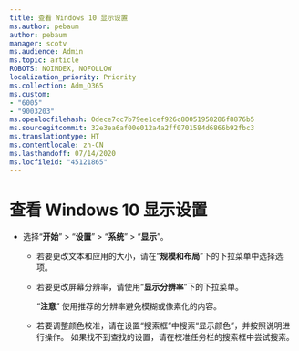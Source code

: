 ```yaml
---
title: 查看 Windows 10 显示设置
ms.author: pebaum
author: pebaum
manager: scotv
ms.audience: Admin
ms.topic: article
ROBOTS: NOINDEX, NOFOLLOW
localization_priority: Priority
ms.collection: Adm_O365
ms.custom:
- "6005"
- "9003203"
ms.openlocfilehash: 0dece7cc7b79ee1cef926c80051958286f8876b5
ms.sourcegitcommit: 32e3ea6af00e012a4a2ff0701584d6866b92fbc3
ms.translationtype: HT
ms.contentlocale: zh-CN
ms.lasthandoff: 07/14/2020
ms.locfileid: "45121865"
---
```

# <a name="view-display-settings-in-windows-10"></a>查看 Windows 10 显示设置

- 选择“**开始**”  > “**设置**”  > “**系统**” > “**显示**”。
    -  若要更改文本和应用的大小，请在“**规模和布局**”下的下拉菜单中选择选项。
    - 若要更改屏幕分辨率，请使用“**显示分辨率**”下的下拉菜单。
     
      “**注意**” 使用推荐的分辨率避免模糊或像素化的内容。
    - 若要调整颜色校准，请在设置“搜索框”中搜索“显示颜色”，并按照说明进行操作。 如果找不到查找的设置，请在校准任务栏的搜索框中尝试搜索。